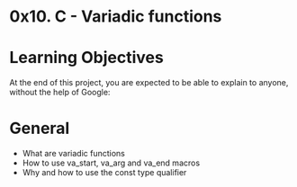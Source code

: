 # 0x10. C - Variadic functions

# Learning Objectives

At the end of this project, you are expected to be able to explain to anyone, without the help of Google:

# General

- What are variadic functions
- How to use va_start, va_arg and va_end macros
- Why and how to use the const type qualifier
